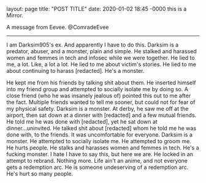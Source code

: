 layout: page
title: "POST TITLE"
date: 2020-01-02 18:45 -0000
this is a Mirror.

A message from Eevee. @ComradeEvee

-------

I am Darksim905's ex. And apparently I have to do this.
Darksim is a predator, abuser, and a monster, plain and simple.
He stalked and harassed women and femmes in tech and infosec while we were together.
He lied to me, a lot. Like, a lot a lot. He lied to me about victim's stories. He lied to me about continuing to harass [redacted].
He's a monster.

He kept me from his friends by talking shit about them. He inserted himself into my friend group and attempted to socially isolate me by doing so. A close friend (who he was insanely jealous of) pointed this out to me after the fact. Multiple friends wanted to tell me sooner, but could not for fear of my physical safety. Darksim is a monster.
At derby, he saw me off at the airport, then sat down at a dinner with [redacted] and a few mutual friends. He told me he was done with [redacted], yet he sat down at dinner...uninvited. He talked shit about [redacted] whom he told me he was done with, to the friends. It was uncomfortable for everyone. Darksim is a monster.
He attempted to socially isolate me. He attempted to groom me. He hurts people. He stalks and harasses women and femmes in tech. He's a fucking monster. I hate I have to say this, but here we are.
He locked in an attempt to rebrand. Nothing more. Life ain't an anime, and not everyone gets a redemption arc. He is someone undeserving of a redemption arc. He's hurt so many people.
